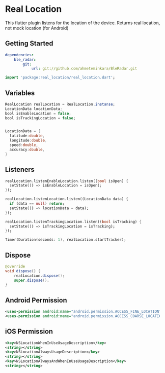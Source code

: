 # Real Location

This flutter plugin listens for the location of the device. Returns real location, not mock location (for Android)

## Getting Started
```yaml
dependencies:
    ble_radar:
        git:
            url: git://github.com/ahmeteminkara/BleRadar.git
```

```dart
import 'package:real_location/real_location.dart';
```

## Variables
```java
RealLocation realLocation = RealLocation.instanse;
LocationData locationData;
bool isEnableLocation = false;
bool isTrackingLocation = false;


LocationData = { 
  latitude:double,
  longitude:double,
  speed:double,
  accuracy:double,
}
```


## Listeners
```dart
realLocation.listenEnableLocation.listen((bool isOpen) {
  setState(() => isEnableLocation = isOpen);
});

realLocation.listenLocation.listen((LocationData data) {
  if (data == null) return;
  setState(() => locationData = data);
});

realLocation.listenTrackingLocation.listen((bool isTracking) {
  setState(() => isTrackingLocation = isTracking);
});

Timer(Duration(seconds: 1), realLocation.startTracker);
```

## Dispose
```java
@override
void dispose() {
    realLocation.dispose();
    super.dispose();
}
```

## Android Permission
```xml
<uses-permission android:name="android.permission.ACCESS_FINE_LOCATION" />
<uses-permission android:name="android.permission.ACCESS_COARSE_LOCATION" />
```

## iOS Permission
```xml
<key>NSLocationWhenInUseUsageDescription</key>
<string></string>
<key>NSLocationAlwaysUsageDescription</key>
<string></string>
<key>NSLocationAlwaysAndWhenInUseUsageDescription</key>
<string></string>
```
